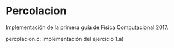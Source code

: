 # Percolacion

Implementación de la primera guía de Física Computacional 2017.

percolacion.c: Implementación del ejercicio 1.a)
